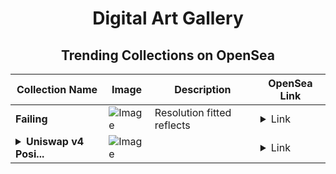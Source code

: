 <div align="center">

# Digital Art Gallery

## Trending Collections on OpenSea

| Collection Name                       | Image                                                                                     | Description                       | OpenSea Link                                                                                          |
|---------------------------------------|-------------------------------------------------------------------------------------------|-----------------------------------|--------------------------------------------------------------------------------------------------------|
| **Failing** | ![Image](https://i.seadn.io/s/raw/files/b7d22702248dae03771dae993989088b.jpg?w=500&auto=format?w=200&auto=format) | Resolution fitted reflects | <details><summary>Link</summary>[Failing](https://opensea.io/collection/failing-22)</details> |
| **<details><summary>Uniswap v4 Posi...</summary>Uniswap v4 Positions NFT</details>** | ![Image](https://raw.seadn.io/files/022c6f9e3e00253e173590b43dcfce0f.svg?w=200&auto=format) |  | <details><summary>Link</summary>[Uniswap v4 Positions NFT](https://opensea.io/collection/uniswap-v4-positions-nft-4)</details> |

</div>